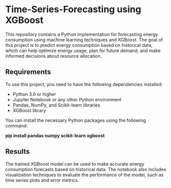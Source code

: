# Time-Series-Forecasting using XGBoost
This repository contains a Python implementation for forecasting energy consumption using machine learning techniques and XGBoost. The goal of this project is to predict energy consumption based on historical data, which can help optimize energy usage, plan for future demand, and make informed decisions about resource allocation.

## Requirements
To use this project, you need to have the following dependencies installed:
* Python 3.6 or higher
* Jupyter Notebook or any other Python environment
* Pandas, NumPy, and Scikit-learn libraries
* XGBoost library

You can install the necessary Python packages using the following command:

**pip install pandas numpy scikit-learn xgboost**

## Results

The trained XGBoost model can be used to make accurate energy consumption forecasts based on historical data. The notebook also includes visualization techniques to evaluate the performance of the model, such as time series plots and error metrics.
